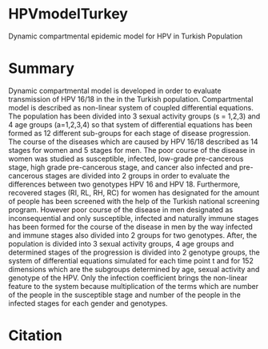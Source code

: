 # HPVmodelTurkey
Dynamic compartmental epidemic model for HPV in Turkish Population 


# Summary


Dynamic compartmental model is developed in order to evaluate transmission of HPV 16/18 in the in the Turkish population. Compartmental model is described 
as non-linear system of coupled differential equations. The population has been divided into 3 sexual activity groups (s = 1,2,3) and 4 age groups 
(a=1,2,3,4) so that system of differential equations has been formed as 12 different sub-groups for each stage of disease progression. The course of the 
diseases which are caused by HPV 16/18 described as 14 stages for women and 5 stages for men. The poor course of the disease in women was studied as 
susceptible, infected, low-grade pre-cancerous stage, high grade pre-cancerous stage, and cancer also infected and pre-cancerous stages are divided into 2 
groups in order to evaluate the differences between two genotypes HPV 16 and HPV 18. Furthermore, recovered stages (RI, RL, RH, RC) for women has 
designated for the amount of people has been screened with the help of the Turkish national screening program. However poor course of the disease in men 
designated as inconsequential and only susceptible, infected and naturally immune stages has been formed for the course of the disease in men by the way 
infected and immune stages also divided into 2 groups for two genotypes. After, the population is divided into 3 sexual activity groups, 4 age groups and 
determined stages of the progression is divided into 2 genotype groups, the system of differential equations simulated for each time point t and for 152 
dimensions which are the subgroups determined by age, sexual activity and genotype of the HPV. Only the infection coefficient brings the non-linear feature 
to the system because multiplication of the terms which are number of the people in the susceptible stage and number of the people in the infected stages 
for each gender and genotypes.


# Citation


